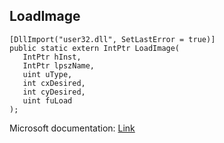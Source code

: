 ## LoadImage

```
[DllImport("user32.dll", SetLastError = true)]
public static extern IntPtr LoadImage(
   IntPtr hInst,
   IntPtr lpszName,
   uint uType,
   int cxDesired,
   int cyDesired,
   uint fuLoad
);
```

Microsoft documentation: [Link](https://docs.microsoft.com/en-us/windows/win32/api/winuser/nf-winuser-loadimagew)
